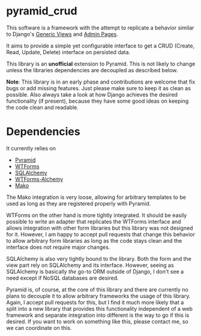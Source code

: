 pyramid_crud
============

This software is a framework with the attempt to replicate a behavior similar
to Django's [Generic Views](https://docs.djangoproject.com/en/1.6/ref/class-based-views/generic-display/)
and [Admin Pages](https://docs.djangoproject.com/en/1.6/ref/contrib/admin/).

It aims to provide a simple yet configurable interface to get a CRUD (Create,
Read, Update, Delete) interface on persisted data.

This library is an **unofficial** extension to Pyramid. This is not likely to
change unless the libraries dependencies are decoupled as described below.

**Note**: This library is in an early phase and contributions are welcome that
fix bugs or add missing features. Just please make sure to keep it as clean as
possible. Also always take a look at how Django achieves the desired
functionality (if present), because they have some good ideas on keeping the
code clean and readable.

Dependencies
============

It currently relies on

- [Pyramid](http://docs.pylonsproject.org/en/latest/docs/pyramid.html)
- [WTForms](http://wtforms.readthedocs.org/)
- [SQLAlchemy](docs.sqlalchemy.org)
- [WTForms-Alchemy](https://wtforms-alchemy.readthedocs.org/en/latest/)
- [Mako](docs.makotemplates.org)

The Mako integration is very loose, allowing for arbitrary templates to be used
as long as they are registered properly with Pyramid.

WTForms on the other hand is more tightly integrated. It should be easily
possible to write an adapter that replicates the WTForms interface and allows
integration with other form libraries but this library was not designed for it.
However, I am happy to accept pull requests that change this behavior to allow
arbitrary form libraries as long as the code stays clean and the interface
does not require major changes.

SQLAlchemy is also very tightly bound to the library. Both the form and the
view part rely on SQLAlchemy and its interface. However, seeing as SQLAlchemy
is basically _the_ go-to ORM outside of Django, I don't see a need except if
NoSQL databases are desired.

Pyramid is, of course, at the core of this library and there are currently no
plans to decouple it to allow arbitrary frameworks the usage of this library.
Again, I accept pull requests for this, but I find it much more likely that a
split into a new library that provides this functionality independent of a web
framework and separate integration into different is the way to go if this is
desired. If you want to work on something like this, please contact me, so we
can coordinate on this.
